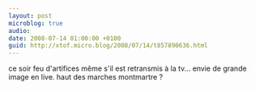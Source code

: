 ```yaml
---
layout: post
microblog: true
audio: 
date: 2008-07-14 01:00:00 +0100
guid: http://xtof.micro.blog/2008/07/14/t857890636.html
---
```

ce soir feu d'artifices même s'il est retransmis à la tv... envie de grande image en live. haut des marches montmartre ?
